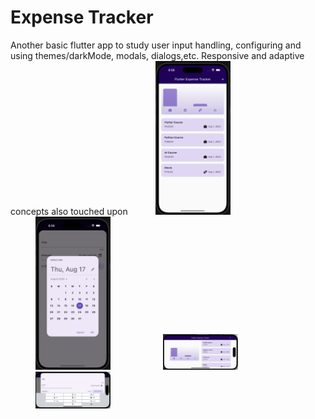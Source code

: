 # Expense Tracker

Another basic flutter app to study user input handling, configuring and using themes/darkMode, modals, dialogs,etc. Responsive and adaptive concepts also touched upon
<img src="1.png" width="120" hspace = "40">   <img src="2.png" width="120" hspace = "40">  <img src="3.png" width="120" hspace = "40">   <img src="4.png" width="120" hspace = "40">


